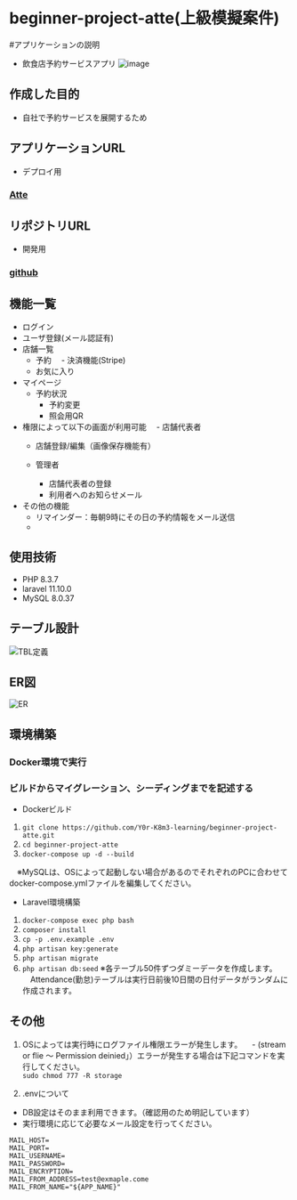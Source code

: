 # beginner-project-atte(上級模擬案件)
#アプリケーションの説明
 - 飲食店予約サービスアプリ
![image](https://github.com/user-attachments/assets/9fec8b38-4109-428e-962c-a96c27afa043)

## 作成した目的
 - 自社で予約サービスを展開するため

 ## アプリケーションURL
 - デプロイ用
### [Atte](http://ec2-57-180-199-228.ap-northeast-1.compute.amazonaws.com/)

 ## リポジトリURL
 - 開発用
 ### [github](https://github.com/Y0r-K8m3-learning/beginner-project-atte.git)

 ## 機能一覧
 - ログイン
 - ユーザ登録(メール認証有)
 - 店舗一覧
   - 予約
     　- 決済機能(Stripe)
   - お気に入り
 - マイページ
   - 予約状況
      - 予約変更
      - 照会用QR
 - 権限によって以下の画面が利用可能
  　- 店舗代表者
      - 店舗登録/編集（画像保存機能有）
         
    - 管理者
      - 店舗代表者の登録
      - 利用者へのお知らせメール
 - その他の機能
   - リマインダー：毎朝9時にその日の予約情報をメール送信
   - 
## 使用技術
- PHP 8.3.7
- laravel 11.10.0
- MySQL 8.0.37


## テーブル設計
![TBL定義](https://github.com/user-attachments/assets/b9c87a4f-d6f4-4f45-a7d2-a7aad607c0c3)


## ER図
![ER](https://github.com/user-attachments/assets/5599c11c-bbe4-4e41-8458-2de9a07751f2)


## 環境構築
### Docker環境で実行
### ビルドからマイグレーション、シーディングまでを記述する
- Dockerビルド
 1. `git clone https://github.com/Y0r-K8m3-learning/beginner-project-atte.git`
 2. `cd beginner-project-atte`
 3. `docker-compose up -d --build`
 
　※MySQLは、OSによって起動しない場合があるのでそれぞれのPCに合わせて docker-compose.ymlファイルを編集してください。
 
- Laravel環境構築
 1. `docker-compose exec php bash`
 2. `composer install`
 3. `cp -p .env.example .env`
 4. `php artisan key:generate`
 5. `php artisan migrate`
 6. `php artisan db:seed`
     ※各テーブル50件ずつダミーデータを作成します。
     　Attendance(勤怠)テーブルは実行日前後10日間の日付データがランダムに作成されます。
     
## その他
  1. OSによっては実行時にログファイル権限エラーが発生します。
 　- (stream or flie ～ Permission deinied」）エラーが発生する場合は下記コマンドを実行してください。<br>
     `sudo chmod 777 -R storage`

 2. .envについて
 - DB設定はそのまま利用できます。（確認用のため明記しています）
 - 実行環境に応じて必要なメール設定を行ってください。
 ```MAIL_MAILER=
 MAIL_HOST=
 MAIL_PORT=
 MAIL_USERNAME=
 MAIL_PASSWORD=
 MAIL_ENCRYPTION=
 MAIL_FROM_ADDRESS=test@exmaple.come
 MAIL_FROM_NAME="${APP_NAME}"
 

